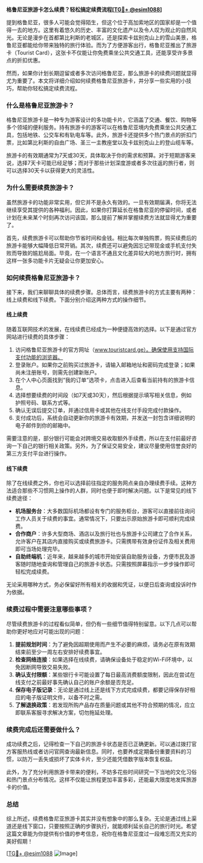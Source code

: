 **格鲁尼亚旅游卡怎么续费？轻松搞定续费流程[[TG💪+ @esim1088](https://t.me/s/esim1088)]**

提到格鲁尼亚，很多人可能会觉得陌生，但这个位于高加索地区的国家却是一个值得一去的地方。这里有着悠久的历史、丰富的文化遗产以及令人叹为观止的自然风光。无论是漫步在首都第比利斯的老城区，还是探索卡兹别克山上的雪山美景，格鲁尼亚都能给你带来独特的旅行体验。而为了方便游客出行，格鲁尼亚推出了旅游卡（Tourist Card），这张卡不仅能让你免费乘坐公共交通工具，还能享受许多景点的折扣优惠。

然而，如果你计划长期逗留或者多次访问格鲁尼亚，那么旅游卡的续费问题就显得尤为重要了。本文将详细介绍如何续费格鲁尼亚旅游卡，并分享一些实用的小技巧，帮助你轻松搞定续费流程。

### **什么是格鲁尼亚旅游卡？**

格鲁尼亚旅游卡是一种专为游客设计的多功能卡片，它涵盖了交通、餐饮、购物等多个领域的便利服务。持有旅游卡的游客可以在格鲁尼亚境内免费乘坐公共交通工具，包括地铁、公交车和有轨电车等。此外，旅游卡还提供多个热门景点的折扣门票，比如第比利斯的自由广场、圣三一主教座堂以及卡兹别克山上的登山缆车等。

旅游卡的有效期通常为7天或30天，具体取决于你的需求和预算。对于短期游客来说，选择7天卡可能已经足够；而对于那些计划深度游或者多次往返的旅行者，则可以选择30天卡以获得更大的灵活性。

### **为什么需要续费旅游卡？**

虽然旅游卡的功能非常实用，但它并不是永久有效的。一旦有效期届满，你将无法继续享受其提供的各种福利。因此，如果你打算延长在格鲁尼亚的停留时间，或者计划在未来某个时刻再次访问该国，那么提前了解并掌握续费方法就显得尤为重要了。

首先，续费旅游卡可以帮助你节省时间和金钱。相比每次单独购票，购买续费后的旅游卡能够大幅降低日常开销。其次，续费还可以避免因忘记带现金或手机支付失败而导致的尴尬局面。毕竟，在一个语言不通且文化差异较大的地方旅行时，拥有这样一张多功能卡片无疑会让你更加安心。

### **如何续费格鲁尼亚旅游卡？**

接下来，我们来聊聊具体的续费步骤。总体而言，续费旅游卡的方式主要有两种：线上续费和线下续费。下面分别介绍这两种方式的操作细节。

#### **线上续费**

随着互联网技术的发展，在线续费已经成为一种便捷高效的选择。以下是通过官方网站进行续费的具体步骤：

1. 访问格鲁尼亚旅游卡的官方网址（www.touristcard.ge）。确保使用支持国际支付功能的浏览器。
2. 登录账户。如果你之前购买过旅游卡，请输入邮箱地址和密码完成登录；如果尚未注册账号，则需先创建新账户。
3. 在个人中心页面找到“我的订单”选项卡，点击进入后查看当前持有的旅游卡信息。
4. 选择想要续费的时间段（如7天或30天），然后根据提示填写相关信息，例如护照号码、联系方式等。
5. 确认无误后提交订单，并通过信用卡或其他在线支付手段完成付款操作。
6. 支付成功后，系统会自动更新你的旅游卡有效期，并发送一封包含详细说明的电子邮件到你的邮箱中。

需要注意的是，部分银行可能会对跨境交易收取额外手续费，所以在支付前最好咨询一下自己的银行相关政策。另外，为了保证交易安全，建议尽量使用信誉良好的第三方支付平台进行操作。

#### **线下续费**

除了在线续费之外，你也可以选择前往指定的服务网点亲自办理续费手续。这种方法适合那些不习惯网上操作的人群，同时也便于即时解决问题。以下是常见的线下续费途径：

- **机场服务台**：大多数国际机场都设有专门的服务柜台，游客可以直接前往询问工作人员关于续费的事宜。通常情况下，只要出示原始旅游卡即可顺利完成续费。
- **合作商户**：许多大型商场、酒店以及旅行社也与旅游卡公司建立了合作关系，允许客户在其店内直接购买或续费旅游卡。只需携带有效身份证件及相关费用即可当场处理完毕。
- **自助终端机**：近年来，越来越多的城市开始安装自助服务设备，方便市民及游客随时随地查询和管理自己的旅游卡状态。只需按照屏幕指示一步步操作即可轻松完成续费。

无论采用哪种方式，务必保留好所有相关的收据和凭证，以便日后查询或投诉时作为依据。

### **续费过程中需要注意哪些事项？**

尽管续费旅游卡的过程看似简单，但仍有一些细节值得特别留意。以下几点可以帮助你更好地应对可能出现的问题：

1. **提前规划时间**：为了避免因超期使用而产生不必要的麻烦，请务必在原有效期结束前至少一周左右安排好续费事宜。
2. **检查网络连接**：如果选择在线续费，请确保设备处于稳定的Wi-Fi环境中，以免因断网导致交易失败。
3. **确认支付限额**：某些银行卡可能设置了每日最高消费额度限制，因此在尝试在线支付之前最好事先确认自己的账户余额是否充足。
4. **保存电子版记录**：无论是通过线上还是线下方式完成续费，都要记得保存好相应的电子版证明文件，以备不时之需。
5. **了解退换政策**：若发现所购产品存在质量问题或其他不符合预期的情况，应立即联系客服寻求解决方案，切勿拖延处理。

### **续费完成后还需要做什么？**

成功续费之后，记得检查一下自己的旅游卡状态是否已正确更新。可以通过拨打官方客服热线或者访问官网查询最新信息。同时，也要养成定期备份重要资料的习惯，以防万一丢失或损坏了实体卡片，至少还能凭借数字版本恢复权益。

此外，为了充分利用旅游卡带来的便利，不妨多花些时间研究一下当地的文化习俗和热门景点分布情况。这样不仅能让旅程更加丰富多彩，还能最大限度地发挥旅游卡的价值。

### **总结**

综上所述，续费格鲁尼亚旅游卡其实并没有想象中的那么复杂。无论是通过线上渠道还是线下窗口，只要按照正确的步骤执行，就能顺利延长自己的旅行时光。希望这篇文章能为你提供有价值的参考信息，祝你在格鲁尼亚度过一段难忘而又充实的美好假期！

[[TG💪+ @esim1088](https://t.me/s/esim1088) ![Image](https://i.postimg.cc/4NQfJmqS/Snipaste-2025-05-13-00-14-12.png)]